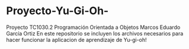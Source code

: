 # Proyecto-Yu-Gi-Oh-
Proyecto TC1030.2 Programación Orientada a Objetos
Marcos Eduardo García Ortiz
En este repositorio se incluyen los archivos necesarios para hacer funcionar la aplicacion de aprendizaje de Yu-gi-oh!
